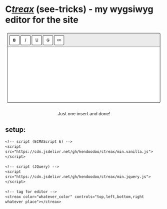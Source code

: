 # <b>C</b><i><u>treax</u></i> (see-tricks) - my wygsiwyg editor for the site
<p align="center"><img src="./editor-image.png"></p>

<p align="center">Just one insert and done!</p>

## setup:
```
<!-- script (ECMAScript 6) -->
<script src="https://cdn.jsdelivr.net/gh/kendoodoo/ctreax/min.vanilla.js"></script>

<!-- script (JQuery) -->
<script src="https://cdn.jsdelivr.net/gh/kendoodoo/ctreax/min.jquery.js"></script>

<!-- tag for editor -->
<ctreax color="whatever_color" controls="top,left,bottom,right whatever place"></ctreax>
```
